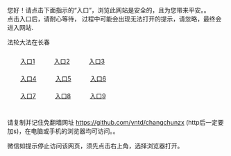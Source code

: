 您好！请点击下面指示的“入口”，浏览此网站是安全的，且为您带来平安。。 <br/>
点击入口后，请耐心等待， 过程中可能会出现无法打开的提示，请忽略，最终会进入网站. </br>

法轮大法在长春<br/>
<div style="padding:10px"><a style="margin:20px" target="_blank" href="https://dlk3k3xpnltfs.cloudfront.net/2Qpsp?eukwvdlp" id="ccLink1" rel="nofollow">入口1</a> <a target="_blank" style="margin:20px" href="https://d3c0v1fjyy6pid.cloudfront.net/2Qpsp?vkecj" id="ccLink2" rel="nofollow">入口2</a> <a style="margin:20px" target="_blank" href="https://dfomxxygya45j.cloudfront.net/2Qpsp?sqomdg" id="ccLink3" rel="nofollow">入口3</a></div>

<div style="padding:10px" ><a style="margin:20px" target="_blank" href="https://dlk3k3xpnltfs.cloudfront.net/2Qpsp?eukwvdlp" id="ccLink4" rel="nofollow">入口4</a> <a style="margin:20px" href="https://d3c0v1fjyy6pid.cloudfront.net/2Qpsp?vkecj" target="_blank" id="ccLink5" rel="nofollow">入口5</a> <a style="margin:20px" href="https://dfomxxygya45j.cloudfront.net/2Qpsp?sqomdg" target="_blank" id="ccLink6" rel="nofollow">入口6</a></div>

<div style="padding:10px"><a style="margin:20px" target="_blank" href="https://dlk3k3xpnltfs.cloudfront.net/2Qpsp?eukwvdlp" id="ccLink7" rel="nofollow">入口7</a> <a style="margin:20px" href="https://d3c0v1fjyy6pid.cloudfront.net/2Qpsp?vkecj" target="_blank" id="ccLink8" rel="nofollow">入口8</a> <a style="margin:20px" target="_blank" href="https://dfomxxygya45j.cloudfront.net/2Qpsp?sqomdg" id="ccLink9" rel="nofollow">入口9</a></div>

<br/>



请复制并记住免翻墙网址 https://github.com/yntd/changchunzx (http后一定要加s)，在电脑或手机的浏览器均可访问。。<br/>

微信如提示停止访问该网页，须先点击右上角，选择浏览器打开。
